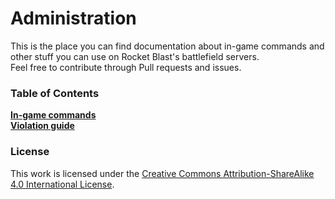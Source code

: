 # Administration
This is the place you can find documentation about in-game commands and other stuff you can use on Rocket Blast's battlefield servers.  
Feel free to contribute through Pull requests and issues.

### Table of Contents
**[In-game commands](#commands.md)**  
**[Violation guide](#violations-guide.md)**


### License
This work is licensed under the [Creative Commons Attribution-ShareAlike 4.0 International License](http://creativecommons.org/licenses/by-sa/4.0/).
